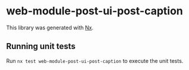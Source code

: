 # web-module-post-ui-post-caption

This library was generated with [Nx](https://nx.dev).

## Running unit tests

Run `nx test web-module-post-ui-post-caption` to execute the unit tests.
